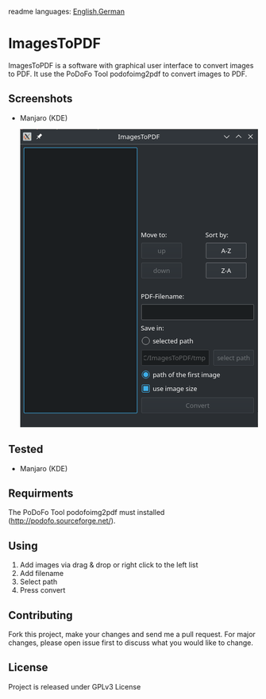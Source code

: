 readme languages: [English](README.md),[German](README.de_DE.md)
# ImagesToPDF
ImagesToPDF is a software with graphical user interface to convert images to PDF. It use the PoDoFo Tool podofoimg2pdf to convert images to PDF.

## Screenshots
- Manjaro (KDE)

  ![Manjaro](screenshots/manjaro.png)  

## Tested
- Manjaro (KDE)

## Requirments
The PoDoFo Tool podofoimg2pdf must installed (http://podofo.sourceforge.net/).  

## Using
1. Add images via drag & drop or right click to the left list  
2. Add filename  
3. Select path  
4. Press convert  

## Contributing
Fork this project, make your changes and send me a pull request. For major changes, please open issue first to discuss what you would like to change.

## License
Project is released under GPLv3 License
